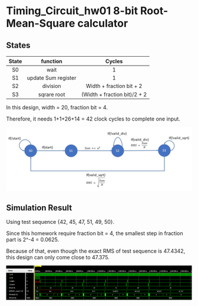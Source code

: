 # Timing_Circuit_hw01 8-bit Root-Mean-Square calculator

## States

| State | function | Cycles |
| :-----:| :----: | :----: |
| S0 | wait | 1 |
| S1 | update Sum register | 1 |
| S2 | division | Width + fraction bit + 2|
| S3 | sqrare root | (Width + fraction bit)/2 + 2 |


In this design, width = 20, fraction bit = 4.

Therefore, it needs 1+1+26+14 = 42 clock cycles to complete one input.

![image](https://github.com/JimHui0/Timing_Circuit_hw01/blob/main/state.jpg)

## Simulation Result

Using test sequence {42, 45, 47, 51, 49, 50}.

Since this homework require fraction bit = 4, the smallest step in fraction part is 2^-4 = 0.0625.

Because of that, even though the exact RMS of test sequence is 47.4342, this design can only come close to 47.375.

![image](https://github.com/JimHui0/Timing_Circuit_hw01/blob/main/sim_result.png)
